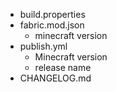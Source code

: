 - build.properties
- fabric.mod.json
    - minecraft version
- publish.yml
  - Minecraft version
  - release name
- CHANGELOG.md